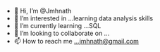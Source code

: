 - 👋 Hi, I’m @Jmhnath
- 👀 I’m interested in ...learning data analysis skills
- 🌱 I’m currently learning ...SQL
- 💞️ I’m looking to collaborate on ...
- 📫 How to reach me ...jmhnath@gmail.com 

<!---
Jmhnath/Jmhnath is a ✨ special ✨ repository because its `README.md` (this file) appears on your GitHub profile.
You can click the Preview link to take a look at your changes.
--->
